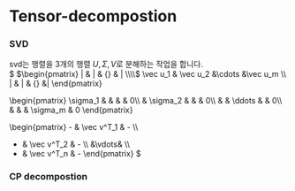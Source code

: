 # Tensor-decompostion

### SVD
svd는 행렬을 3개의 행렬 $U, \Sigma, V$로 분해하는 작업을 합니다.  
$
$\begin{pmatrix} |  & | & {} & | \\\\$
 \vec u_1 & \vec u_2 &\cdots &\vec u_m \\\\
 |  & | & {} &| \end{pmatrix} 
 
\begin{pmatrix} 
\sigma_1 &  &  &  & 0\\\\
 & \sigma_2 &  &  & 0\\\\
 & & \ddots &     & 0\\\\
 & & & \sigma_m   & 0
\end{pmatrix}

\begin{pmatrix}  - & \vec v^T_1 & - \\\\
- & \vec v^T_2 & - \\\\
  &\vdots& \\\\
- & \vec v^T_n & -
\end{pmatrix}
$


### CP decompostion 
